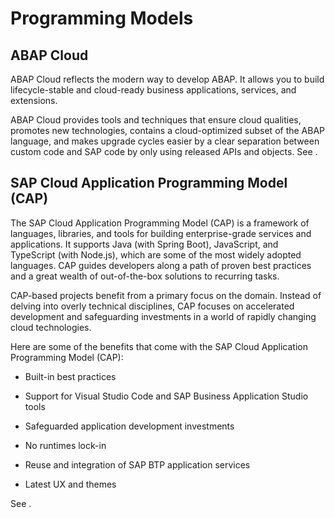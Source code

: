 <!-- loio042061da2e964b7eab3c7ec2a5cc7ece -->

# Programming Models





<a name="loio042061da2e964b7eab3c7ec2a5cc7ece__section_fv2_kcx_tcc"/>

## ABAP Cloud

ABAP Cloud reflects the modern way to develop ABAP. It allows you to build lifecycle-stable and cloud-ready business applications, services, and extensions.

ABAP Cloud provides tools and techniques that ensure cloud qualities, promotes new technologies, contains a cloud-optimized subset of the ABAP language, and makes upgrade cycles easier by a clear separation between custom code and SAP code by only using released APIs and objects. See  <?sap-ot O2O class="- topic/xref " href="9aaaf650d02e42afba0e4b09e2991d78.xml" text="" desc="" xtrc="xref:1" xtrf="file:/home/builder/src/dita-all/jjq1673438782153/loio2080d0faf9d84ce6aa14caa4caa32935_en-US/src/content/localization/en-us/042061da2e964b7eab3c7ec2a5cc7ece.xml" output-class="" outputTopicFile="file:/home/builder/tp.net.sf.dita-ot/2.3/plugins/com.elovirta.dita.markdown_1.3.0/xsl/dita2markdownImpl.xsl" ?> .



<a name="loio042061da2e964b7eab3c7ec2a5cc7ece__section_wsm_mcx_tcc"/>

## SAP Cloud Application Programming Model \(CAP\)

The SAP Cloud Application Programming Model \(CAP\) is a framework of languages, libraries, and tools for building enterprise-grade services and applications. It supports Java \(with Spring Boot\), JavaScript, and TypeScript \(with Node.js\), which are some of the most widely adopted languages. CAP guides developers along a path of proven best practices and a great wealth of out-of-the-box solutions to recurring tasks.

CAP-based projects benefit from a primary focus on the domain. Instead of delving into overly technical disciplines, CAP focuses on accelerated development and safeguarding investments in a world of rapidly changing cloud technologies.

Here are some of the benefits that come with the SAP Cloud Application Programming Model \(CAP\):

-   Built-in best practices

-   Support for Visual Studio Code and SAP Business Application Studio tools

-   Safeguarded application development investments

-   No runtimes lock-in

-   Reuse and integration of SAP BTP application services

-   Latest UX and themes


See  <?sap-ot O2O class="- topic/xref " href="696ec2328d02468eb1455c280e1eb969.xml" text="" desc="" xtrc="xref:2" xtrf="file:/home/builder/src/dita-all/jjq1673438782153/loio2080d0faf9d84ce6aa14caa4caa32935_en-US/src/content/localization/en-us/042061da2e964b7eab3c7ec2a5cc7ece.xml" output-class="" outputTopicFile="file:/home/builder/tp.net.sf.dita-ot/2.3/plugins/com.elovirta.dita.markdown_1.3.0/xsl/dita2markdownImpl.xsl" ?> .

